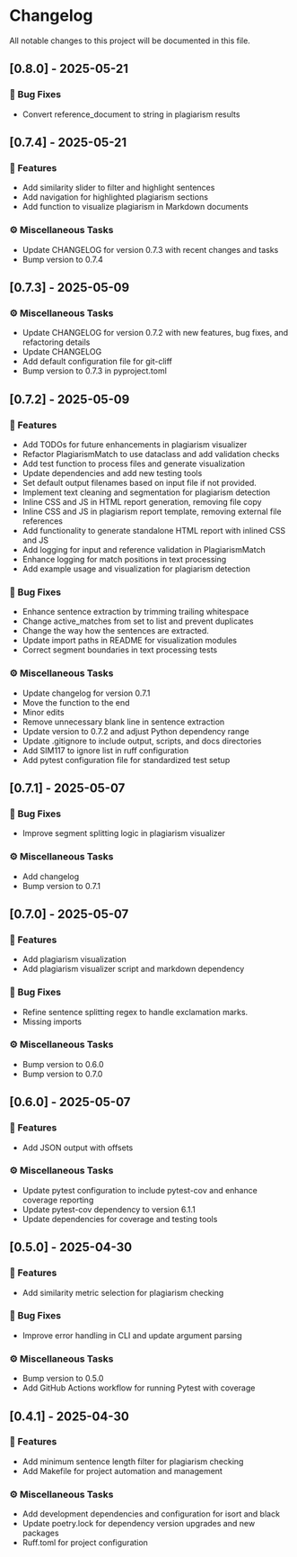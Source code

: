 # Changelog

All notable changes to this project will be documented in this file.

## [0.8.0] - 2025-05-21

### 🐛 Bug Fixes

- Convert reference_document to string in plagiarism results

## [0.7.4] - 2025-05-21

### 🚀 Features

- Add similarity slider to filter and highlight sentences
- Add navigation for highlighted plagiarism sections
- Add function to visualize plagiarism in Markdown documents

### ⚙️ Miscellaneous Tasks

- Update CHANGELOG for version 0.7.3 with recent changes and tasks
- Bump version to 0.7.4

## [0.7.3] - 2025-05-09

### ⚙️ Miscellaneous Tasks

- Update CHANGELOG for version 0.7.2 with new features, bug fixes, and refactoring details
- Update CHANGELOG
- Add default configuration file for git-cliff
- Bump version to 0.7.3 in pyproject.toml

## [0.7.2] - 2025-05-09

### 🚀 Features

- Add TODOs for future enhancements in plagiarism visualizer
- Refactor PlagiarismMatch to use dataclass and add validation checks
- Add test function to process files and generate visualization
- Update dependencies and add new testing tools
- Set default output filenames based on input file if not provided.
- Implement text cleaning and segmentation for plagiarism detection
- Inline CSS and JS in HTML report generation, removing file copy
- Inline CSS and JS in plagiarism report template, removing external file references
- Add functionality to generate standalone HTML report with inlined CSS and JS
- Add logging for input and reference validation in PlagiarismMatch
- Enhance logging for match positions in text processing
- Add example usage and visualization for plagiarism detection

### 🐛 Bug Fixes

- Enhance sentence extraction by trimming trailing whitespace
- Change active_matches from set to list and prevent duplicates
- Change the way how the sentences are extracted.
- Update import paths in README for visualization modules
- Correct segment boundaries in text processing tests

### ⚙️ Miscellaneous Tasks

- Update changelog for version 0.7.1
- Move the function to the end
- Minor edits
- Remove unnecessary blank line in sentence extraction
- Update version to 0.7.2 and adjust Python dependency range
- Update .gitignore to include output, scripts, and docs directories
- Add SIM117 to ignore list in ruff configuration
- Add pytest configuration file for standardized test setup

## [0.7.1] - 2025-05-07

### 🐛 Bug Fixes

- Improve segment splitting logic in plagiarism visualizer

### ⚙️ Miscellaneous Tasks

- Add changelog
- Bump version to 0.7.1

## [0.7.0] - 2025-05-07

### 🚀 Features

- Add plagiarism visualization
- Add plagiarism visualizer script and markdown dependency

### 🐛 Bug Fixes

- Refine sentence splitting regex to handle exclamation marks.
- Missing imports

### ⚙️ Miscellaneous Tasks

- Bump version to 0.6.0
- Bump version to 0.7.0

## [0.6.0] - 2025-05-07

### 🚀 Features

- Add JSON output with offsets

### ⚙️ Miscellaneous Tasks

- Update pytest configuration to include pytest-cov and enhance coverage reporting
- Update pytest-cov dependency to version 6.1.1
- Update dependencies for coverage and testing tools

## [0.5.0] - 2025-04-30

### 🚀 Features

- Add similarity metric selection for plagiarism checking

### 🐛 Bug Fixes

- Improve error handling in CLI and update argument parsing

### ⚙️ Miscellaneous Tasks

- Bump version to 0.5.0
- Add GitHub Actions workflow for running Pytest with coverage

## [0.4.1] - 2025-04-30

### 🚀 Features

- Add minimum sentence length filter for plagiarism checking
- Add Makefile for project automation and management

### ⚙️ Miscellaneous Tasks

- Add development dependencies and configuration for isort and black
- Update poetry.lock for dependency version upgrades and new packages
- Ruff.toml for project configuration

<!-- generated by git-cliff -->

